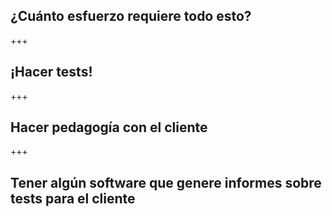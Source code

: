 ## ¿Cuánto esfuerzo requiere todo esto?

+++

## ¡Hacer tests!

+++

## Hacer pedagogía con el cliente

+++

## Tener algún software que genere informes sobre tests para el cliente

